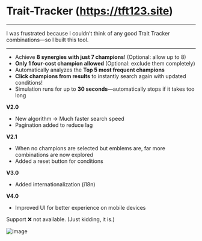 # Trait-Tracker (https://tft123.site)
---

I was frustrated because I couldn’t think of any good Trait Tracker combinations—so I built this tool.

---

* Achieve **8 synergies with just 7 champions**! (Optional: allow up to 8)
* **Only 1 four-cost champion allowed** (Optional: exclude them completely)
* Automatically analyzes the **Top 5 most frequent champions**
* **Click champions from results** to instantly search again with updated conditions!
* Simulation runs for up to **30 seconds**—automatically stops if it takes too long

**V2.0**

* New algorithm → Much faster search speed
* Pagination added to reduce lag

**V2.1**

* When no champions are selected but emblems are, far more combinations are now explored
* Added a reset button for conditions

**V3.0**

* Added internationalization (i18n)

**V4.0**

* Improved UI for better experience on mobile devices

Support ❌ not available. (Just kidding, it is.)

![image](https://github.com/user-attachments/assets/7950570d-344c-48ad-aebc-f999b2d4badc)


